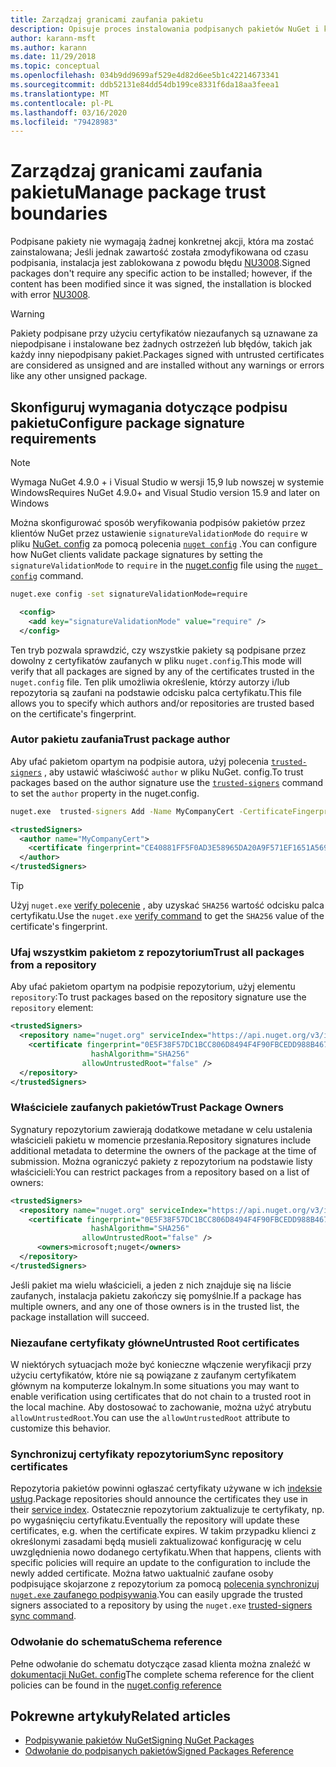 ```yaml
---
title: Zarządzaj granicami zaufania pakietu
description: Opisuje proces instalowania podpisanych pakietów NuGet i konfigurowania ustawień zaufania sygnatury pakietu.
author: karann-msft
ms.author: karann
ms.date: 11/29/2018
ms.topic: conceptual
ms.openlocfilehash: 034b9dd9699af529e4d82d6ee5b1c42214673341
ms.sourcegitcommit: ddb52131e84dd54db199ce8331f6da18aa3feea1
ms.translationtype: MT
ms.contentlocale: pl-PL
ms.lasthandoff: 03/16/2020
ms.locfileid: "79428983"
---
```

# <a name="manage-package-trust-boundaries"></a><span data-ttu-id="2e431-103">Zarządzaj granicami zaufania pakietu</span><span class="sxs-lookup"><span data-stu-id="2e431-103">Manage package trust boundaries</span></span>

<span data-ttu-id="2e431-104">Podpisane pakiety nie wymagają żadnej konkretnej akcji, która ma zostać zainstalowana; Jeśli jednak zawartość została zmodyfikowana od czasu podpisania, instalacja jest zablokowana z powodu błędu [NU3008](../reference/errors-and-warnings/NU3008.md).</span><span class="sxs-lookup"><span data-stu-id="2e431-104">Signed packages don't require any specific action to be installed; however, if the content has been modified since it was signed, the installation is blocked with error [NU3008](../reference/errors-and-warnings/NU3008.md).</span></span>

> [!Warning]
> <span data-ttu-id="2e431-105">Pakiety podpisane przy użyciu certyfikatów niezaufanych są uznawane za niepodpisane i instalowane bez żadnych ostrzeżeń lub błędów, takich jak każdy inny niepodpisany pakiet.</span><span class="sxs-lookup"><span data-stu-id="2e431-105">Packages signed with untrusted certificates are considered as unsigned and are installed without any warnings or errors like any other unsigned package.</span></span>

## <a name="configure-package-signature-requirements"></a><span data-ttu-id="2e431-106">Skonfiguruj wymagania dotyczące podpisu pakietu</span><span class="sxs-lookup"><span data-stu-id="2e431-106">Configure package signature requirements</span></span>

> [!Note]
> <span data-ttu-id="2e431-107">Wymaga NuGet 4.9.0 + i Visual Studio w wersji 15,9 lub nowszej w systemie Windows</span><span class="sxs-lookup"><span data-stu-id="2e431-107">Requires NuGet 4.9.0+ and Visual Studio version 15.9 and later on Windows</span></span>

<span data-ttu-id="2e431-108">Można skonfigurować sposób weryfikowania podpisów pakietów przez klientów NuGet przez ustawienie `signatureValidationMode` do `require` w pliku [NuGet. config](../reference/nuget-config-file.md) za pomocą polecenia [`nuget config`](../reference/cli-reference/cli-ref-config.md) .</span><span class="sxs-lookup"><span data-stu-id="2e431-108">You can configure how NuGet clients validate package signatures by setting the `signatureValidationMode` to `require` in the [nuget.config](../reference/nuget-config-file.md) file using the [`nuget config`](../reference/cli-reference/cli-ref-config.md) command.</span></span>

```cmd
nuget.exe config -set signatureValidationMode=require
```

```xml
  <config>
    <add key="signatureValidationMode" value="require" />
  </config>
```

<span data-ttu-id="2e431-109">Ten tryb pozwala sprawdzić, czy wszystkie pakiety są podpisane przez dowolny z certyfikatów zaufanych w pliku `nuget.config`.</span><span class="sxs-lookup"><span data-stu-id="2e431-109">This mode will verify that all packages are signed by any of the certificates trusted in the `nuget.config` file.</span></span> <span data-ttu-id="2e431-110">Ten plik umożliwia określenie, którzy autorzy i/lub repozytoria są zaufani na podstawie odcisku palca certyfikatu.</span><span class="sxs-lookup"><span data-stu-id="2e431-110">This file allows you to specify which authors and/or repositories are trusted based on the certificate's fingerprint.</span></span>

### <a name="trust-package-author"></a><span data-ttu-id="2e431-111">Autor pakietu zaufania</span><span class="sxs-lookup"><span data-stu-id="2e431-111">Trust package author</span></span>

<span data-ttu-id="2e431-112">Aby ufać pakietom opartym na podpisie autora, użyj polecenia [`trusted-signers`](../reference/cli-reference/cli-ref-trusted-signers.md) , aby ustawić właściwość `author` w pliku NuGet. config.</span><span class="sxs-lookup"><span data-stu-id="2e431-112">To trust packages based on the author signature use the [`trusted-signers`](../reference/cli-reference/cli-ref-trusted-signers.md) command to set the `author` property in the nuget.config.</span></span>

```cmd
nuget.exe  trusted-signers Add -Name MyCompanyCert -CertificateFingerprint CE40881FF5F0AD3E58965DA20A9F571EF1651A56933748E1BF1C99E537C4E039 -FingerprintAlgorithm SHA256
```

```xml
<trustedSigners>
  <author name="MyCompanyCert">
    <certificate fingerprint="CE40881FF5F0AD3E58965DA20A9F571EF1651A56933748E1BF1C99E537C4E039" hashAlgorithm="SHA256" allowUntrustedRoot="false" />
  </author>
</trustedSigners>
```

>[!TIP]
><span data-ttu-id="2e431-113">Użyj `nuget.exe` [verify polecenie](../reference/cli-reference/cli-ref-verify.md) , aby uzyskać `SHA256` wartość odcisku palca certyfikatu.</span><span class="sxs-lookup"><span data-stu-id="2e431-113">Use the `nuget.exe` [verify command](../reference/cli-reference/cli-ref-verify.md) to get the `SHA256` value of the certificate's fingerprint.</span></span>


### <a name="trust-all-packages-from-a-repository"></a><span data-ttu-id="2e431-114">Ufaj wszystkim pakietom z repozytorium</span><span class="sxs-lookup"><span data-stu-id="2e431-114">Trust all packages from a repository</span></span>

<span data-ttu-id="2e431-115">Aby ufać pakietom opartym na podpisie repozytorium, użyj elementu `repository`:</span><span class="sxs-lookup"><span data-stu-id="2e431-115">To trust packages based on the repository signature use the `repository` element:</span></span>

```xml
<trustedSigners>  
  <repository name="nuget.org" serviceIndex="https://api.nuget.org/v3/index.json">
    <certificate fingerprint="0E5F38F57DC1BCC806D8494F4F90FBCEDD988B4676070...." 
                  hashAlgorithm="SHA256" 
                allowUntrustedRoot="false" />
  </repository>
</trustedSigners>
```

### <a name="trust-package-owners"></a><span data-ttu-id="2e431-116">Właściciele zaufanych pakietów</span><span class="sxs-lookup"><span data-stu-id="2e431-116">Trust Package Owners</span></span>

<span data-ttu-id="2e431-117">Sygnatury repozytorium zawierają dodatkowe metadane w celu ustalenia właścicieli pakietu w momencie przesłania.</span><span class="sxs-lookup"><span data-stu-id="2e431-117">Repository signatures include additional metadata to determine the owners of the package at the time of submission.</span></span> <span data-ttu-id="2e431-118">Można ograniczyć pakiety z repozytorium na podstawie listy właścicieli:</span><span class="sxs-lookup"><span data-stu-id="2e431-118">You can restrict packages from a repository based on a list of owners:</span></span>

```xml
<trustedSigners>  
  <repository name="nuget.org" serviceIndex="https://api.nuget.org/v3/index.json">
    <certificate fingerprint="0E5F38F57DC1BCC806D8494F4F90FBCEDD988B4676070...." 
                  hashAlgorithm="SHA256" 
                allowUntrustedRoot="false" />
      <owners>microsoft;nuget</owners>
  </repository>
</trustedSigners>
```

<span data-ttu-id="2e431-119">Jeśli pakiet ma wielu właścicieli, a jeden z nich znajduje się na liście zaufanych, instalacja pakietu zakończy się pomyślnie.</span><span class="sxs-lookup"><span data-stu-id="2e431-119">If a package has multiple owners, and any one of those owners is in the trusted list, the package installation will succeed.</span></span>

### <a name="untrusted-root-certificates"></a><span data-ttu-id="2e431-120">Niezaufane certyfikaty główne</span><span class="sxs-lookup"><span data-stu-id="2e431-120">Untrusted Root certificates</span></span>

<span data-ttu-id="2e431-121">W niektórych sytuacjach może być konieczne włączenie weryfikacji przy użyciu certyfikatów, które nie są powiązane z zaufanym certyfikatem głównym na komputerze lokalnym.</span><span class="sxs-lookup"><span data-stu-id="2e431-121">In some situations you may want to enable verification using certificates that do not chain to a trusted root in the local machine.</span></span> <span data-ttu-id="2e431-122">Aby dostosować to zachowanie, można użyć atrybutu `allowUntrustedRoot`.</span><span class="sxs-lookup"><span data-stu-id="2e431-122">You can use the `allowUntrustedRoot` attribute to customize this behavior.</span></span>

### <a name="sync-repository-certificates"></a><span data-ttu-id="2e431-123">Synchronizuj certyfikaty repozytorium</span><span class="sxs-lookup"><span data-stu-id="2e431-123">Sync repository certificates</span></span>

<span data-ttu-id="2e431-124">Repozytoria pakietów powinni ogłaszać certyfikaty używane w ich [indeksie usług](../api/service-index.md).</span><span class="sxs-lookup"><span data-stu-id="2e431-124">Package repositories should announce the certificates they use in their [service index](../api/service-index.md).</span></span> <span data-ttu-id="2e431-125">Ostatecznie repozytorium zaktualizuje te certyfikaty, np. po wygaśnięciu certyfikatu.</span><span class="sxs-lookup"><span data-stu-id="2e431-125">Eventually the repository will update these certificates, e.g. when the certificate expires.</span></span> <span data-ttu-id="2e431-126">W takim przypadku klienci z określonymi zasadami będą musieli zaktualizować konfigurację w celu uwzględnienia nowo dodanego certyfikatu.</span><span class="sxs-lookup"><span data-stu-id="2e431-126">When that happens, clients with specific policies will require an update to the configuration to include the newly added certificate.</span></span> <span data-ttu-id="2e431-127">Można łatwo uaktualnić zaufane osoby podpisujące skojarzone z repozytorium za pomocą [polecenia synchronizuj `nuget.exe` zaufanego podpisywania](../reference/cli-reference/cli-ref-trusted-signers.md#nuget-trusted-signers-sync--name-name).</span><span class="sxs-lookup"><span data-stu-id="2e431-127">You can easily upgrade the trusted signers associated to a repository by using the `nuget.exe` [trusted-signers sync command](../reference/cli-reference/cli-ref-trusted-signers.md#nuget-trusted-signers-sync--name-name).</span></span>

### <a name="schema-reference"></a><span data-ttu-id="2e431-128">Odwołanie do schematu</span><span class="sxs-lookup"><span data-stu-id="2e431-128">Schema reference</span></span>

<span data-ttu-id="2e431-129">Pełne odwołanie do schematu dotyczące zasad klienta można znaleźć w [dokumentacji NuGet. config](../reference/nuget-config-file.md#trustedsigners-section)</span><span class="sxs-lookup"><span data-stu-id="2e431-129">The complete schema reference for the client policies can be found in the [nuget.config reference](../reference/nuget-config-file.md#trustedsigners-section)</span></span>

## <a name="related-articles"></a><span data-ttu-id="2e431-130">Pokrewne artykuły</span><span class="sxs-lookup"><span data-stu-id="2e431-130">Related articles</span></span>

- [<span data-ttu-id="2e431-131">Podpisywanie pakietów NuGet</span><span class="sxs-lookup"><span data-stu-id="2e431-131">Signing NuGet Packages</span></span>](../create-packages/Sign-a-Package.md)
- [<span data-ttu-id="2e431-132">Odwołanie do podpisanych pakietów</span><span class="sxs-lookup"><span data-stu-id="2e431-132">Signed Packages Reference</span></span>](../reference/Signed-Packages-Reference.md)
